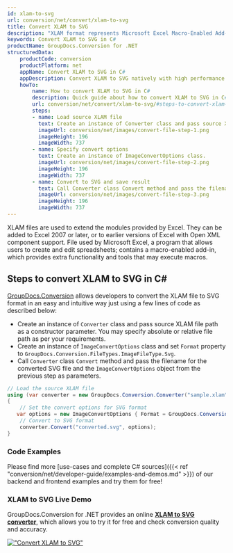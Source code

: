 ```yaml
---
id: xlam-to-svg
url: conversion/net/convert/xlam-to-svg
title: Convert XLAM to SVG
description: "XLAM format represents Microsoft Excel Macro-Enabled Add-In with .xlam extension. Learn how to convert XLAM to SVG file programmatically in C# language using GroupDocs.Conversion for .NET library."
keywords: Convert XLAM to SVG in C#
productName: GroupDocs.Conversion for .NET
structuredData:
    productCode: conversion
    productPlatform: net
    appName: Convert XLAM to SVG in C#
    appDescription: Convert XLAM to SVG natively with high performance using C# language and server side GroupDocs.Conversion for .NET APIs, without the use of any software like Microsoft or Open Office.
    howTo:
        name: How to convert XLAM to SVG in C# 
        description: Quick guide about how to convert XLAM to SVG in C# with high performance and accuracy.
        url: conversion/net/convert/xlam-to-svg/#steps-to-convert-xlam-to-svg-in-c
        steps:
        - name: Load source XLAM file 
          text: Create an instance of Converter class and pass source XLAM file path as a constructor parameter. You may specify absolute or relative file path as per your requirements. 
          imageUrl: conversion/net/images/convert-file-step-1.png
          imageHeight: 196
          imageWidth: 737
        - name: Specify convert options 
          text: Create an instance of ImageConvertOptions class.
          imageUrl: conversion/net/images/convert-file-step-2.png
          imageHeight: 196
          imageWidth: 737
        - name: Convert to SVG and save result 
          text: Call Converter class Convert method and pass the filename for the converted HTML file and the ImageConvertOptions object from the previous step as parameters.
          imageUrl: conversion/net/images/convert-file-step-3.png
          imageHeight: 196
          imageWidth: 737
---
```


XLAM files are used to extend the modules provided by Excel. They can be added to Excel 2007 or later, or to earlier versions of Excel with Open XML component support. File used by Microsoft Excel, a program that allows users to create and edit spreadsheets; contains a macro-enabled add-in, which provides extra functionality and tools that may execute macros.

## Steps to convert XLAM to SVG in C#

[GroupDocs.Conversion](https://products.groupdocs.com/conversion/net) allows developers to convert the XLAM file to SVG format in an easy and intuitive way just using a few lines of code as described below:

* Create an instance of `Converter` class and pass source XLAM file path as a constructor parameter. You may specify absolute or relative file path as per your requirements. 
* Create an instance of `ImageConvertOptions` class and set `Format` property to `GroupDocs.Conversion.FileTypes.ImageFileType.Svg`.
* Call `Converter` class `Convert` method and pass the filename for the converted SVG file and the `ImageConvertOptions` object from the previous step as parameters.

```csharp
// Load the source XLAM file
using (var converter = new GroupDocs.Conversion.Converter("sample.xlam"))
{
    // Set the convert options for SVG format
   var options = new ImageConvertOptions { Format = GroupDocs.Conversion.FileTypes.ImageFileType.Svg };
    // Convert to SVG format
    converter.Convert("converted.svg", options);
}
```

### Code Examples

Please find more [use-cases and complete C# sources]({{< ref "conversion/net/developer-guide/examples-and-demos.md" >}}) of our backend and frontend examples and try them for free!

### XLAM to SVG Live Demo

GroupDocs.Conversion for .NET provides an online [**XLAM to SVG converter**](https://products.groupdocs.app/conversion/xlam-to-svg), which allows you to try it for free and check conversion quality and accuracy.

[!["Convert XLAM to SVG"](conversion/net/images/convert-to-svg/convert-xlam-to-svg.png)](https://products.groupdocs.app/conversion/xlam-to-svg)